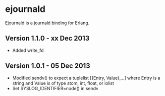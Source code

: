 ejournald
=========

Ejournald is a journald binding for Erlang.

Version 1.1.0 - xx Dec 2013
---------------------------

* Added write_fd

Version 1.0.1 - 05 Dec 2013
---------------------------

* Modified sendv() to expect a tuplelist [{Entry, Value},...] where Entry is a string and Value is of type atom, int, float, or iolist
* Set SYSLOG_IDENTIFIER=node() in sendv
